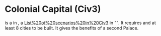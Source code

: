 # Colonial Capital (Civ3)

 is a in , a [List%20of%20scenarios%20in%20Civ3](scenario) in "". It requires and at least 8 cities to be built. It gives the benefits of a second Palace. 